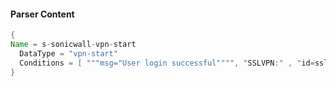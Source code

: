 #### Parser Content
```Java
{
Name = s-sonicwall-vpn-start
  DataType = "vpn-start"
  Conditions = [ """msg="User login successful"""", "SSLVPN:" , "id=sslvpn"]
}
```
